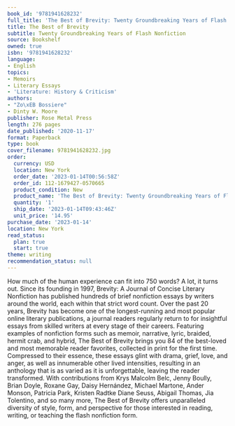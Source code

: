 ```yaml
---
book_id: '9781941628232'
full_title: 'The Best of Brevity: Twenty Groundbreaking Years of Flash Nonfiction'
title: The Best of Brevity
subtitle: Twenty Groundbreaking Years of Flash Nonfiction
source: Bookshelf
owned: true
isbn: '9781941628232'
language:
- English
topics:
- Memoirs
- Literary Essays
- 'Literature: History & Criticism'
authors:
- "Zo\xEB Bossiere"
- Dinty W. Moore
publisher: Rose Metal Press
length: 276 pages
date_published: '2020-11-17'
format: Paperback
type: book
cover_filename: 9781941628232.jpg
order:
  currency: USD
  location: New York
  order_date: '2023-01-14T00:56:58Z'
  order_id: 112-1679427-0570665
  product_condition: New
  product_name: 'The Best of Brevity: Twenty Groundbreaking Years of Flash Nonfiction'
  quantity: '1'
  ship_date: '2023-01-14T09:43:46Z'
  unit_price: '14.95'
purchase_date: '2023-01-14'
location: New York
read_status:
  plan: true
  start: true
theme: writing
recommendation_status: null
---
```

How much of the human experience can fit into 750 words? A lot, it turns out. Since its founding in 1997, Brevity: A Journal of Concise Literary Nonfiction has published hundreds of brief nonfiction essays by writers around the world, each within that strict word count. Over the past 20 years, Brevity has become one of the longest-running and most popular online literary publications, a journal readers regularly return to for insightful essays from skilled writers at every stage of their careers. Featuring examples of nonfiction forms such as memoir, narrative, lyric, braided, hermit crab, and hybrid, The Best of Brevity brings you 84 of the best-loved and most memorable reader favorites, collected in print for the first time. Compressed to their essence, these essays glint with drama, grief, love, and anger, as well as innumerable other lived intensities, resulting in an anthology that is as varied as it is unforgettable, leaving the reader transformed.
With contributions from Krys Malcolm Belc, Jenny Boully, Brian Doyle, Roxane Gay, Daisy Hernández, Michael Martone, Ander Monson, Patricia Park, Kristen Radtke Diane Seuss, Abigail Thomas, Jia Tolentino, and so many more, The Best of Brevity offers unparalleled diversity of style, form, and perspective for those interested in reading, writing, or teaching the flash nonfiction form.
